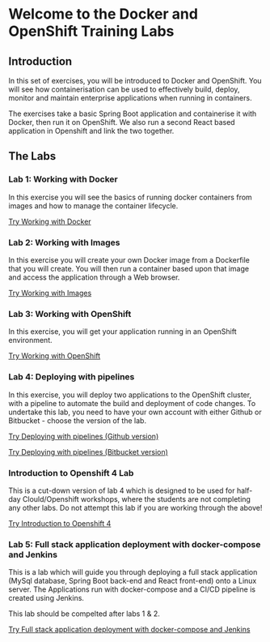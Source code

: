# Welcome to the Docker and OpenShift Training Labs

## Introduction

In this set of exercises, you will be introduced to Docker and OpenShift. You will see how containerisation can be used to effectively build, deploy, monitor and maintain enterprise applications when running in containers.

The exercises take a basic Spring Boot application and containerise it with Docker, then run it on OpenShift. We also run a second React based application in Openshift and link the two together.

## The Labs
### Lab 1: Working with Docker
In this exercise you will see the basics of running docker containers from images and how to manage the container lifecycle. 

[Try Working with Docker](module2_docker.md)

### Lab 2: Working with Images
In this exercise you will create your own Docker image from a Dockerfile that you will create. You will then run a container based upon that image and access the application through a Web browser. 

[Try Working with Images](module3_images.md)

### Lab 3: Working with OpenShift
In this exercise, you will get your application running in an OpenShift environment.

[Try Working with OpenShift](module5_openshift4.md)

### Lab 4: Deploying with pipelines
In this exercise, you will deploy two applications to the OpenShift cluster, with a pipeline to automate the build and deployment of code changes. To undertake this lab, you need to have your own account with either Github or Bitbucket - choose the version of the lab.

[Try Deploying with pipelines (Github version)](module6_openshift4_pipelines.md)

[Try Deploying with pipelines (Bitbucket version)](module6_openshift4_pipelines_bitbucket.md)


### Introduction to Openshift 4 Lab
This is a cut-down version of lab 4 which is designed to be used for half-day Clould/Openshift workshops, where the students are not completing any other labs. Do not attempt this lab if you are working through the above!

[Try Introduction to Openshift 4](openshift_intro_lab.md)

### Lab 5: Full stack application deployment with docker-compose and Jenkins

This is a lab which will guide you through deploying a full stack application (MySql database, Spring Boot back-end and React front-end) onto a Linux server. The Applications run with docker-compose and a CI/CD pipeline is created using Jenkins. 

This lab should be compelted after labs 1 & 2.

[Try Full stack application deployment with docker-compose and Jenkins](fullstack_intro.md)